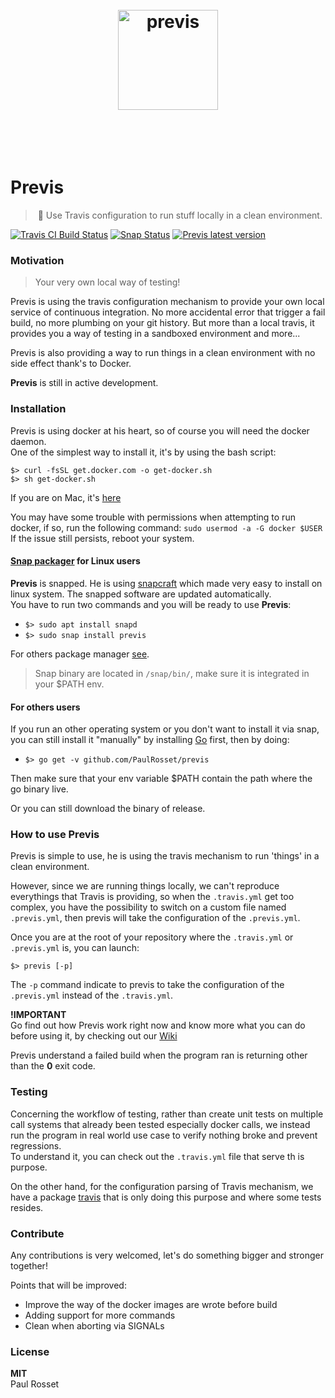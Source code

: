 <h1 align="center">
	<br>
	<img width="160" src="https://rawgit.com/PaulRosset/previs/master/media/logo.png" alt="previs">
	<br>
	<br>
	<br>
</h1>

# Previs

> 🎯 Use Travis configuration to run stuff locally in a clean environment. 

[![Travis CI Build Status](https://api.travis-ci.com/PaulRosset/previs.svg?branch=master)](https://travis-ci.org/PaulRosset/previs)
[![Snap Status](https://build.snapcraft.io/badge/PaulRosset/previs.svg)](https://build.snapcraft.io/user/PaulRosset/previs)
[![Previs latest version](https://img.shields.io/badge/dynamic/json.svg?label=Previs&url=https%3A%2F%2Fapi.github.com%2Frepos%2FPaulRosset%2Fprevis%2Freleases%2Flatest&query=%24.tag_name&colorB=blue)](https://github.com/PaulRosset/previs/releases)

### Motivation

> Your very own local way of testing!

Previs is using the travis configuration mechanism to provide your own local service of continuous integration.
No more accidental error that trigger a fail build, no more plumbing on your git history.
But more than a local travis, it provides you a way of testing in a sandboxed environment and more...

Previs is also providing a way to run things in a clean environment with no side effect thank's to Docker.

**Previs** is still in active development.

### Installation

Previs is using docker at his heart, so of course you will need the docker daemon.  
One of the simplest way to install it, it's by using the bash script:
```
$> curl -fsSL get.docker.com -o get-docker.sh
$> sh get-docker.sh
```

If you are on Mac, it's [here](https://docs.docker.com/docker-for-mac/install/#install-and-run-docker-for-mac)

You may have some trouble with permissions when attempting to run docker, if so, run the following command:
`sudo usermod -a -G docker $USER`  
If the issue still persists, reboot your system.

#### [Snap packager](https://snapcraft.io/) for Linux users

**Previs** is snapped. He is using [snapcraft](https://docs.snapcraft.io/) which made very easy to install on linux system. The snapped software are updated automatically.  
You have to run two commands and you will be ready to use **Previs**:

- `$> sudo apt install snapd`
- `$> sudo snap install previs`

For others package manager [see](https://docs.snapcraft.io/core/install).

> Snap binary are located in `/snap/bin/`, make sure it is integrated in your $PATH env.

#### For others users

If you run an other operating system or you don't want to install it via snap, you can still install it "manually" by installing [Go](https://golang.org/doc/install) first, then by doing:

- `$> go get -v github.com/PaulRosset/previs`

Then make sure that your env variable $PATH contain the path where the go binary live.

Or you can still download the binary of release.

### How to use Previs

Previs is simple to use, he is using the travis mechanism to run 'things' in a clean environment.

However, since we are running things locally, we can't reproduce everythings that Travis is providing, so when the `.travis.yml` get too complex, you have the possibility to switch on a custom file named `.previs.yml`, then previs will take the configuration of the `.previs.yml`.

Once you are at the root of your repository where the `.travis.yml` or `.previs.yml` is, you can launch:

`$> previs [-p]`

The `-p` command indicate to previs to take the configuration of the `.previs.yml` instead of the `.travis.yml`.

**!IMPORTANT**  
Go find out how Previs work right now and know more what you can do before using it, by checking out our [Wiki](https://github.com/PaulRosset/previs/wiki/Previs-Docs)

Previs understand a failed build when the program ran is returning other than the **0** exit code.

### Testing

Concerning the workflow of testing, rather than create unit tests on multiple call systems that already been tested especially docker calls, we instead run the program in real world use case to verify nothing broke and prevent regressions.  
To understand it, you can check out the `.travis.yml` file that serve th is purpose.

On the other hand, for the configuration parsing of Travis mechanism, we have a package [travis](https://github.com/PaulRosset/previs/tree/master/travis) that is only doing this purpose and where some tests resides.

### Contribute

Any contributions is very welcomed, let's do something bigger and stronger together!

Points that will be improved:
- Improve the way of the docker images are wrote before build
- Adding support for more commands
- Clean when aborting via SIGNALs

### License 

**MIT**  
Paul Rosset
